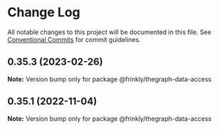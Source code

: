 # Change Log

All notable changes to this project will be documented in this file.
See [Conventional Commits](https://conventionalcommits.org) for commit guidelines.

## 0.35.3 (2023-02-26)

**Note:** Version bump only for package @frinkly/thegraph-data-access

## 0.35.1 (2022-11-04)

**Note:** Version bump only for package @frinkly/thegraph-data-access
